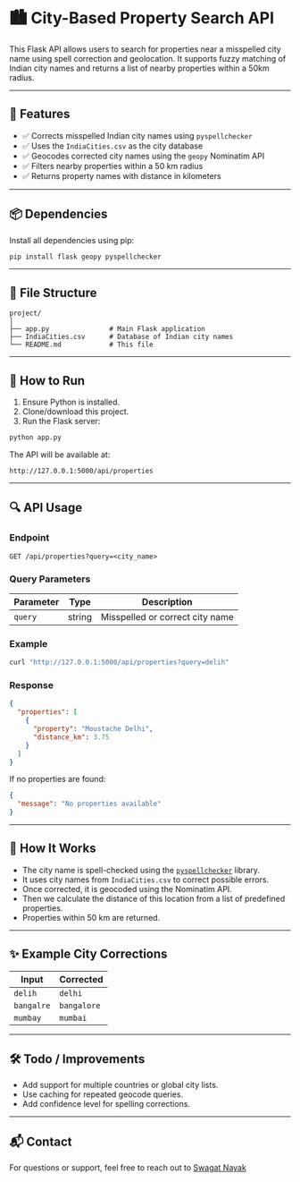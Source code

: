 # 🏙️ City-Based Property Search API

This Flask API allows users to search for properties near a misspelled city name using spell correction and geolocation. It supports fuzzy matching of Indian city names and returns a list of nearby properties within a 50km radius.

---

## 🚀 Features

- ✅ Corrects misspelled Indian city names using `pyspellchecker`
- ✅ Uses the `IndiaCities.csv` as the city database
- ✅ Geocodes corrected city names using the `geopy` Nominatim API
- ✅ Filters nearby properties within a 50 km radius
- ✅ Returns property names with distance in kilometers

---

## 📦 Dependencies

Install all dependencies using pip:

```bash
pip install flask geopy pyspellchecker
```

---

## 📁 File Structure

```plaintext
project/
│
├── app.py               # Main Flask application
├── IndiaCities.csv      # Database of Indian city names
└── README.md            # This file
```

---

## 🔧 How to Run

1. Ensure Python is installed.
2. Clone/download this project.
3. Run the Flask server:

```bash
python app.py
```

The API will be available at:  
```
http://127.0.0.1:5000/api/properties
```

---

## 🔍 API Usage

### Endpoint

```
GET /api/properties?query=<city_name>
```

### Query Parameters

| Parameter | Type   | Description                     |
|-----------|--------|---------------------------------|
| `query`   | string | Misspelled or correct city name |

### Example

```bash
curl "http://127.0.0.1:5000/api/properties?query=delih"
```

### Response

```json
{
  "properties": [
    {
      "property": "Moustache Delhi",
      "distance_km": 3.75
    }
  ]
}
```

If no properties are found:

```json
{
  "message": "No properties available"
}
```

---

## 🧠 How It Works

- The city name is spell-checked using the [`pyspellchecker`](https://github.com/barrust/pyspellchecker) library.
- It uses city names from `IndiaCities.csv` to correct possible errors.
- Once corrected, it is geocoded using the Nominatim API.
- Then we calculate the distance of this location from a list of predefined properties.
- Properties within 50 km are returned.

---

## ✨ Example City Corrections

| Input     | Corrected |
|-----------|-----------|
| `delih`   | `delhi`   |
| `bangalre`| `bangalore` |
| `mumbay`  | `mumbai`  |

---

## 🛠️ Todo / Improvements

- Add support for multiple countries or global city lists.
- Use caching for repeated geocode queries.
- Add confidence level for spelling corrections.

---

## 📬 Contact

For questions or support, feel free to reach out to [Swagat Nayak](mailto:swagat.nayak.cd.che21@itbhu.ac.in)

